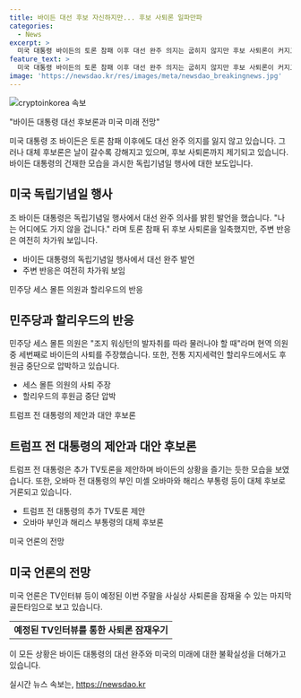 ```yaml
---
title: 바이든 대선 후보 자신하지만... 후보 사퇴론 일파만파
categories:
  - News
excerpt: >
  미국 대통령 바이든의 토론 참패 이후 대선 완주 의지는 굽히지 않지만 후보 사퇴론이 커지고 있습니다. 민주당 세스 몰튼 의원과 할리우드의 지지세력이 바이든의 후보 사퇴를 주장하며 압박하고 있으며, 트럼프 전 대통령은 바이든의 사퇴를 즐기는 듯 제안하고 있습니다. 바이든의 부인, 미셜 오바마, 해리스 부통령 등이 대체 후보로 거론되고 있으며, 미국 언론은 이번 주말이 사퇴론을 잠재울 수 있는 마지막 골든타임으로 보고 있습니다.
feature_text: >
  미국 대통령 바이든의 토론 참패 이후 대선 완주 의지는 굽히지 않지만 후보 사퇴론이 커지고 있습니다. 민주당 세스 몰튼 의원과 할리우드의 지지세력이 바이든의 후보 사퇴를 주장하며 압박하고 있으며, 트럼프 전 대통령은 바이든의 사퇴를 즐기는 듯 제안하고 있습니다. 바이든의 부인, 미셜 오바마, 해리스 부통령 등이 대체 후보로 거론되고 있으며, 미국 언론은 이번 주말이 사퇴론을 잠재울 수 있는 마지막 골든타임으로 보고 있습니다.
image: 'https://newsdao.kr/res/images/meta/newsdao_breakingnews.jpg'
---
```


<p><img src="https://newsdao.kr/res/images/meta/newsdao_breakingnews.jpg" alt="cryptoinkorea 속보" /></p>

<p>"바이든 대통령 대선 후보론과 미국 미래 전망"</p>

<p>미국 대통령 조 바이든은 토론 참패 이후에도 대선 완주 의지를 잃지 않고 있습니다. 그러나 대체 후보론은 날이 갈수록 강해지고 있으며, 후보 사퇴론까지 제기되고 있습니다. 바이든 대통령의 건재한 모습을 과시한 독립기념일 행사에 대한 보도입니다.</p>

<h2 data-ke-size="size26">미국 독립기념일 행사</h2>

<p>조 바이든 대통령은 독립기념일 행사에서 대선 완주 의사를 밝힌 발언을 했습니다. "나는 어디에도 가지 않을 겁니다." 라며 토론 참패 뒤 후보 사퇴론을 일축했지만, 주변 반응은 여전히 차가워 보입니다.</p>

<ul>
  <li>바이든 대통령의 독립기념일 행사에서 대선 완주 발언</li>
  <li>주변 반응은 여전히 차가워 보임</li>
</ul>

<p data-ke-size="size16">민주당 세스 몰튼 의원과 할리우드의 반응</p>

<h2 data-ke-size="size26">민주당과 할리우드의 반응</h2>

<p>민주당 세스 몰튼 의원은 "조지 워싱턴의 발자취를 따라 물러나야 할 때"라며 현역 의원 중 세번째로 바이든의 사퇴를 주장했습니다. 또한, 전통 지지세력인 할리우드에서도 후원금 중단으로 압박하고 있습니다.</p>

<ul>
  <li>세스 몰튼 의원의 사퇴 주장</li>
  <li>할리우드의 후원금 중단 압박</li>
</ul>

<p data-ke-size="size16">트럼프 전 대통령의 제안과 대안 후보론</p>

<h2 data-ke-size="size26">트럼프 전 대통령의 제안과 대안 후보론</h2>

<p>트럼프 전 대통령은 추가 TV토론을 제안하며 바이든의 상황을 즐기는 듯한 모습을 보였습니다. 또한, 오바마 전 대통령의 부인 미셸 오바마와 해리스 부통령 등이 대체 후보로 거론되고 있습니다.</p>

<ul>
  <li>트럼프 전 대통령의 추가 TV토론 제안</li>
  <li>오바마 부인과 해리스 부통령의 대체 후보론</li>
</ul>

<p data-ke-size="size16">미국 언론의 전망</p>

<h2 data-ke-size="size26">미국 언론의 전망</h2>

<p>미국 언론은 TV인터뷰 등이 예정된 이번 주말을 사실상 사퇴론을 잠재울 수 있는 마지막 골든타임으로 보고 있습니다.</p>

<table>
    <tr>
        <td style="text-align: center; height: 17px;"><b>예정된 TV인터뷰를 통한 사퇴론 잠재우기</b></td>
    </tr>
</table>

<p>이 모든 상황은 바이든 대통령의 대선 완주와 미국의 미래에 대한 불확실성을 더해가고 있습니다.</p>
실시간 뉴스 속보는, <a href="https://newsdao.kr" rel="dofollow">https://newsdao.kr</a>


